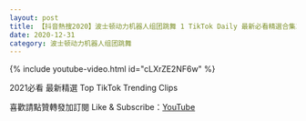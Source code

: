 ```yaml
---
layout: post
title: 【抖音熱搜2020】波士顿动力机器人组团跳舞 1 TikTok Daily 最新必看精選合集2020 12 31
date: 2020-12-31
category: 波士顿动力机器人组团跳舞
---
```


{% include youtube-video.html id="cLXrZE2NF6w" %}

2021必看 最新精選 Top TikTok Trending Clips

喜歡請點贊轉發加訂閱 Like & Subscribe：[YouTube](https://www.youtube.com/channel/UCAoR7VcanIPd04uEq_GIylA/videos)


